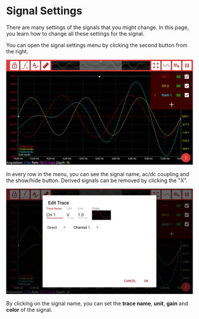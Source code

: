 # Signal Settings

There are many settings of the signals that you might change. In this page, you learn how to change all these settings for the signal.

You can open the signal settings menu by clicking the second button from the right.

![Signal Settings Menu](../../../../.gitbook/assets/image%20%282%29.png)

In every row in the menu, you can see the signal name, ac/dc coupling and the show/hide button. Derived signals can be removed by clicking the "X".

![Edit Trace Dialog](../../../../.gitbook/assets/image%20%2879%29.png)

By clicking on the signal name, you can set the **trace name**, **unit**, **gain** and **color** of the signal. 

